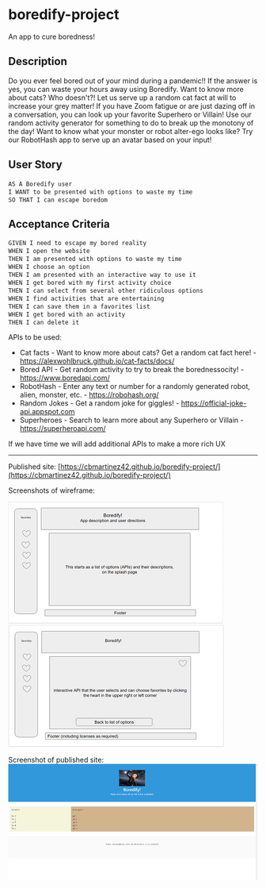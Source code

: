 # boredify-project
An app to cure boredness!

## Description

Do you ever feel bored out of your mind during a pandemic!!  If the answer is yes, you can waste your hours away using Boredify.  Want to know more about cats? Who doesn't?! Let us serve up a random cat fact at will to increase your grey matter!  If you have Zoom fatigue or are just dazing off in a conversation, you can look up your favorite Superhero or Villain! Use our random activity generator for something to do to break up the monotony of the day! Want to know what your monster or robot alter-ego looks like? Try our RobotHash app to serve up an avatar based on your input!


## User Story
```
AS A Boredify user
I WANT to be presented with options to waste my time
SO THAT I can escape boredom
```

## Acceptance Criteria
```
GIVEN I need to escape my bored reality
WHEN I open the website
THEN I am presented with options to waste my time
WHEN I choose an option
THEN I am presented with an interactive way to use it
WHEN I get bored with my first activity choice
THEN I can select from several other ridiculous options
WHEN I find activities that are entertaining
THEN I can save them in a favorites list
WHEN I get bored with an activity
THEN I can delete it 
```

APIs to be used: 
* Cat facts - Want to know more about cats? Get a random cat fact here! - https://alexwohlbruck.github.io/cat-facts/docs/
* Bored API - Get random activity to try to break the borednessocity! - https://www.boredapi.com/
* RobotHash - Enter any text or number for a randomly generated robot, alien, monster, etc. - https://robohash.org/
* Random Jokes - Get a random joke for giggles! - https://official-joke-api.appspot.com
* Superheroes - Search to learn more about any Superhero or Villain - https://superheroapi.com/

If we have time we will add additional APIs to make a more rich UX

---


Published site:
[https://cbmartinez42.github.io/boredify-project/](https://cbmartinez42.github.io/boredify-project/)

Screenshots of wireframe:

<img src="./assets/images/wireframe-screenshot-1.PNG">
<img src="./assets/images/wireframe-screenshot-2.PNG">

Screenshot of published site:
<img src="./assets/images/boredify-screenshot.PNG">
